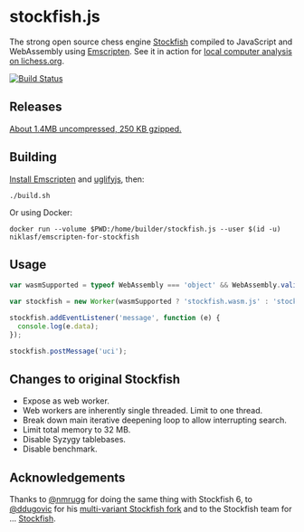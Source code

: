 stockfish.js
============

The strong open source chess engine
[Stockfish](https://github.com/official-stockfish/Stockfish)
compiled to JavaScript and WebAssembly using
[Emscripten](https://kripken.github.io/emscripten-site/). See it in action
for [local computer analysis on lichess.org](https://lichess.org/analysis).

[![Build Status](https://travis-ci.org/niklasf/stockfish.js.svg?branch=ddugovic)](https://travis-ci.org/niklasf/stockfish.js)

Releases
--------

[About 1.4MB uncompressed, 250 KB gzipped.](https://github.com/niklasf/stockfish.js/releases)

Building
--------

[Install Emscripten](https://kripken.github.io/emscripten-site/docs/getting_started/downloads.html) and 
[uglifyjs](https://github.com/mishoo/UglifyJS2),
then:

```
./build.sh
```

Or using Docker:

```
docker run --volume $PWD:/home/builder/stockfish.js --user $(id -u) niklasf/emscripten-for-stockfish
```

Usage
-----

```javascript
var wasmSupported = typeof WebAssembly === 'object' && WebAssembly.validate(Uint8Array.of(0x0, 0x61, 0x73, 0x6d, 0x01, 0x00, 0x00, 0x00));

var stockfish = new Worker(wasmSupported ? 'stockfish.wasm.js' : 'stockfish.js');

stockfish.addEventListener('message', function (e) {
  console.log(e.data);
});

stockfish.postMessage('uci');
```

Changes to original Stockfish
-----------------------------

* Expose as web worker.
* Web workers are inherently single threaded. Limit to one thread.
* Break down main iterative deepening loop to allow interrupting search.
* Limit total memory to 32 MB.
* Disable Syzygy tablebases.
* Disable benchmark.

Acknowledgements
----------------

Thanks to [@nmrugg](https://github.com/nmrugg/stockfish.js) for doing the same
thing with Stockfish 6, to [@ddugovic](https://github.com/ddugovic) for his
[multi-variant Stockfish fork](https://github.com/ddugovic/Stockfish) and to
the Stockfish team for ...
[Stockfish](https://github.com/official-stockfish/Stockfish).
